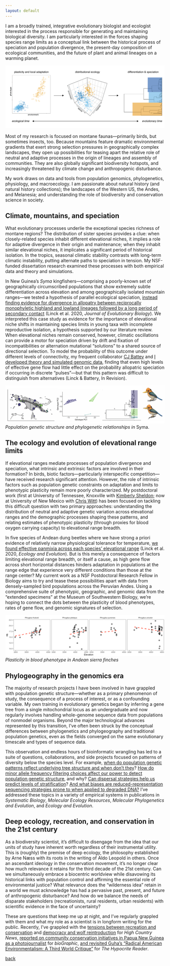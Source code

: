 ```yaml
---
layout: default
---
```

I am a broadly trained, integrative evolutionary biologist and ecologist interested in the process responsible for generating and maintaining biological diversity. I am particularly interested in the forces shaping species range limits as a conceptual link between the historical process of speciation and population divergence, the present-day composition of ecological communities, and the future of plant and animal lineages on a warming planet.  

![](/images/conceptual_figure-01.png)

Most of my research is focused on montane faunas—primarily birds, but sometimes insects, too. Because mountains feature dramatic environmental gradients that exert strong selection pressures in geographically complex landscapes, they open up possibilities for teasing apart the relative role of neutral and adaptive processes in the origin of lineages and assembly of communities. They are also globally significant biodiversity hotspots, and increasingly threatened by climate change and anthropogenic disturbance.

My work draws on data and tools from population genomics, phylogenetics, physiology, and macroecology. I am passionate about natural history (and natural history collections); the landscapes of the Western US, the Andes, and Melanesia; and understanding the role of biodiversity and conservation science in society.

## Climate, mountains, and speciation

What evolutionary processes underlie the exceptional species richness of montane regions? The distribution of sister species provides a clue: when closely-related species inhabit different elevational niches, it implies a role for adaptive divergence in their origin and maintenance; when they inhabit similar elevational niches, it implicates a significant period of historical isolation. In the tropics, seasonal climatic stability contrasts with long-term climatic instability, putting alternate paths to speciation in tension. My NSF-funded dissertation research examined these processes with both empirical data and theory and simulations.

In New Guinea’s *Syma* kingfishers—comprising a poorly-known set of geographically circumscribed populations that show extremely subtle differentiation across elevation and among geographically isolated mountain ranges—we tested a hypothesis of parallel ecological speciation, [instead finding evidence for divergence in allopatry between reciprocally monophyletic highland and lowland lineages followed by a long period of secondary contact](https://doi.org/10.1111/jeb.13698) (Linck et al. 2020, *Journal of Evolutionary Biology*). We interpreted this case study as evidence for the importance of elevational niche shifts in maintaining species limits in young taxa with incomplete reproductive isolation, a hypothesis supported by our literature review. When elevational niches remain conserved, however, climatic oscillations can provide a motor for speciation driven by drift and fixation of incompatibilities or alternation mutational “solutions” to a shared source of directional selection. To model the probability of this outcome under different levels of connectivity, my frequent collaborator [CJ Battey](http://cjbattey.com/) and [I developed theory and simulated genomic data](https://doi.org/10.1101/758664), finding that even high levels of effective gene flow had little effect on the probability allopatric speciation if occurring in discrete “pulses”—but that this pattern was difficult to distinguish from alternatives (Linck & Battery, In Revision).

![](/images/syma_banner.png)
*Population genetic structure and phylogenetic relationships in* Syma.

## The ecology and evolution of elevational range limits

If elevational ranges mediate processes of population divergence and speciation, what intrinsic and extrinsic factors are involved in their formation? In birds, biotic factors—particularly interspecific competition—have received research significant attention. However, the role of intrinsic factors such as population genetic constraints on adaptation and limits to phenotypic plasticity remain more poorly characterized. My postdoctoral work (first at University of Tennessee, Knoxville with [Kimberly Sheldon](http://www.biogeographyresearch.org/); now at University of New Mexico with [Chris Witt](https://www.unmornithology.org/)) has been focused on tackling this difficult question with two primary approaches: understanding the distribution of neutral and adaptive genetic variation across elevational ranges and the demographic processes shaping these patterns, and relating estimates of phenotypic plasticity (through proxies for blood oxygen carrying capacity) to elevational range breadth.  

In five species of Andean dung beetles where we have strong a priori evidence of relatively narrow physiological tolerance for temperature, [we found effective panmixia across each species’ elevational range](https://doi.org/10.1002/ece3.6185) (Linck et al. 2020, *Ecology and Evolution*). But is this merely a consequence of factors limiting elevational range breadth, or itself a cause, as high gene flow across short horizontal distances hinders adaptation in populations at the range edge that experience very different conditions than those at the range center? My current work as a NSF Postdoctoral Research Fellow in Biology aims to try and tease these possibilities apart with data from densely-sampled bird populations across the Peruvian Andes. Using a comprehensive suite of phenotypic, geographic, and genomic data from the “extended specimens” at the Museum of Southwestern Biology, we’re hoping to connect the dots between the plasticity of blood phenotypes, rates of gene flow, and genomic signatures of selection.

![](/images/plasticity.png)
*Plasticity in blood phenotype in Andean sierra finches*

## Phylogeography in the genomics era

The majority of research projects I have been involved in have grappled with population genetic structure—whether as a primary phenomenon of study, the consequence of a process of interest, or as a confounding variable. My own training in evolutionary genetics began by inferring a gene tree from a single mitochondrial locus as an undergraduate and now regularly involves handling whole-genome sequence data from populations of nonmodel organisms. Beyond the major technological advances represented by this transition, I’ve often been struck by the conceptual differences between phylogenetics and phylogeography and traditional population genetics, even as the fields converged on the same evolutionary timescale and types of sequence data.

This observation and endless hours of bioinformatic wrangling has led to a suite of questions, collaborations, and side projects focused on patterns of diversity below the species level. For example, [when do population genetic patterns reflect underlying tree structure and when don’t they](https://doi.org/10.1093/sysbio/syz027)? [How do minor allele frequency filtering choices affect our power to detect population genetic structure](https://doi.org/10.1111/1755-0998.12995), and why? [Can dispersal strategies help us predict levels of stratification](https://doi.org/10.1016/j.ympev.2015.08.018)? [And what biases are reduced-representation sequencing strategies prone to when applied to degraded DNA?](https://doi.org/10.1002/ece3.3065) I’ve addressed these topics in a variety of empirical systems in publications in *Systematic Biology*, *Molecular Ecology Resources*, *Molecular Phylogenetics and Evolution*, and *Ecology and Evolution*.

## Deep ecology, recreation, and conservation in the 21st century

As a biodiversity scientist, it’s difficult to disengage from the idea that our units of study have inherent worth regardless of their instrumental utility. This is (roughly) the premise of deep ecology, the philosophy established by Arne Næss with its roots in the writing of Aldo Leopold in others. Once an ascendant ideology in the conservation movement, it’s no longer clear how much relevance it retains for the third decade of the 21st century. Can we simultaneously embrace a biocentric worldview while disavowing its historical links with population control and affirming the essential role of environmental justice? What relevance does the “wilderness idea” retain in a world we must acknowledge has had a pervasive past, present, and future of anthropogenic disturbance? And how do we balance the needs of disparate stakeholders (recreationists, rural residents, urban residents) with scientific evidence in the face of uncertainty?

These are questions that keep me up at night, and I’ve regularly grappled with them and what my role as a scientist is in longform writing for the public. Recently, I’ve grappled with the [tensions between recreation and conservation](https://www.hcn.org/issues/50.8/recreation-your-stoke-wont-save-us) and [democracy and wolf reintroduction](https://www.hcn.org/issues/52.3/south-wolves-colorado-throws-wolves-to-the-vote) for *High Country News*, [reported on community conservation initiatives in Papua New Guinea as a photojournalist](https://www.biographic.com/where-the-rainforest-meets-the-road/) for *bioGraphic*, [and revisited Guha’s “Radical American Environmentalism: A Third World Critique”](http://hypocritereader.com/69/title) for *The Hypocrite Reader*.

[back](./)
